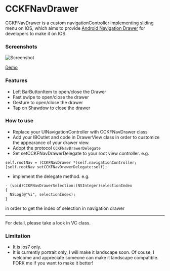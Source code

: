 CCKFNavDrawer
=============
CCKFNavDrawer is a custom navigationController implementing sliding menu on IOS, which aims to provide [Android Navigation Drawer](http://developer.android.com/design/patterns/navigation-drawer.html) for developers to make it on IOS.

### Screenshots
![Screenshot](https://raw.github.com/calvinchankf/CCKFNavDrawer/master/screenshot.png)

[Demo](http://www.youtube.com/watch?v=enGnkPYtp44)

### Features
* Left BarButtonItem to open/close the Drawer
* Fast swipe to open/close the drawer 
* Gesture to open/close the drawer
* Tap on Shawdow to close the drawer

### How to use
* Replace your UINavigationController with CCKFNavDrawer class
* Add your IBOutlet and code in DrawerView class in order to customize the appearance of your drawer view.
* Adopt the protocol ```CCKFNavDrawerDelegate```
* Set setCCKFNavDrawerDelegate to your root view controller. e.g.

```
self.rootNav = (CCKFNavDrawer *)self.navigationController;
[self.rootNav setCCKFNavDrawerDelegate:self];
```

* implement the delegate method. e.g.

```
- (void)CCKFNavDrawerSelection:(NSInteger)selectionIndex
{
  NSLog(@"%i", selectionIndex);
}
```
 in order to get the index of selection in navigation drawer


----------
For detail, please take a look in VC class.

### Limitation
* It is ios7 only.
* It is currently portrait only, I will make it landscape soon. Of couse, I welcome and appreciate someone can make it landscape compatible. FORK me if you want to make it better!

